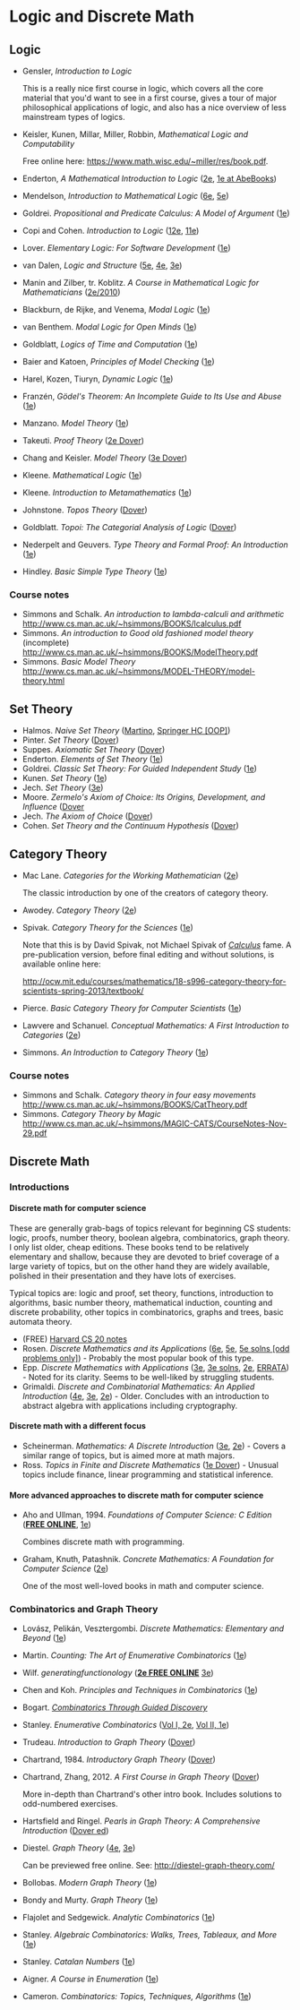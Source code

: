 # Logic and Discrete Math

## Logic

* Gensler, *Introduction to Logic*

  This is a really nice first course in logic, which covers all the core material
that you'd want to see in a first course, gives a tour of major philosophical applications of logic,
and also has a nice overview of less mainstream types of logics.

* Keisler, Kunen, Millar, Miller, Robbin, *Mathematical Logic and Computability*

  Free online here: https://www.math.wisc.edu/~miller/res/book.pdf.

* Enderton, *A Mathematical Introduction to Logic* ([2e](https://smile.amazon.com/dp/0122384520), [1e at AbeBooks](http://www.abebooks.com/products/isbn/9780122384509))
* Mendelson, *Introduction to Mathematical Logic* ([6e](https://smile.amazon.com/dp/1482237725), [5e](https://smile.amazon.com/dp/1584888768))
* Goldrei. *Propositional and Predicate Calculus: A Model of Argument* ([1e](https://smile.amazon.com/dp/1852339217))
* Copi and Cohen. *Introduction to Logic* ([12e](https://smile.amazon.com/dp/0131898345), [11e](https://smile.amazon.com/dp/0130337358))
* Lover. *Elementary Logic: For Software Development* ([1e](https://smile.amazon.com/dp/1848000812))
* van Dalen, *Logic and Structure* ([5e](https://smile.amazon.com/dp/1447145577), [4e](https://smile.amazon.com/dp/3540208798), [3e](https://smile.amazon.com/dp/3540578390))
* Manin and Zilber, tr. Koblitz. *A Course in Mathematical Logic for Mathematicians* ([2e/2010](https://smile.amazon.com/dp/1461424798))
* Blackburn, de Rijke, and Venema, *Modal Logic* ([1e](https://smile.amazon.com/dp/0521527147))
* van Benthem. *Modal Logic for Open Minds* ([1e](https://smile.amazon.com/dp/157586598X))
* Goldblatt, *Logics of Time and Computation* ([1e](https://smile.amazon.com/dp/0937073946))
* Baier and Katoen, *Principles of Model Checking* ([1e](https://smile.amazon.com/dp/026202649X))
* Harel, Kozen, Tiuryn, *Dynamic Logic* ([1e](https://smile.amazon.com/dp/0262527669))
* Franzén, *Gödel's Theorem: An Incomplete Guide to Its Use and Abuse* ([1e](https://smile.amazon.com/dp/1568812388))
* Manzano. *Model Theory* ([1e](https://smile.amazon.com/dp/0198538510))
* Takeuti. *Proof Theory* ([2e Dover](https://smile.amazon.com/dp/0486490734))
* Chang and Keisler. *Model Theory* ([3e Dover](https://smile.amazon.com/dp/0486488217))
* Kleene. *Mathematical Logic* ([1e](https://smile.amazon.com/dp/0486425339))
* Kleene. *Introduction to Metamathematics* ([1e](https://smile.amazon.com/dp/0923891579))
* Johnstone. *Topos Theory* ([Dover](https://smile.amazon.com/dp/0486493369))
* Goldblatt. *Topoi: The Categorial Analysis of Logic* ([Dover](https://smile.amazon.com/dp/0486450260))
* Nederpelt and Geuvers. *Type Theory and Formal Proof: An Introduction* ([1e](https://smile.amazon.com/dp/110703650X))
* Hindley. *Basic Simple Type Theory* ([1e](https://smile.amazon.com/dp/0521054222))

### Course notes

* Simmons and Schalk. *An introduction to lambda-calculi and arithmetic* http://www.cs.man.ac.uk/~hsimmons/BOOKS/lcalculus.pdf
* Simmons. *An introduction to Good old fashioned model theory* (incomplete) http://www.cs.man.ac.uk/~hsimmons/BOOKS/ModelTheory.pdf
* Simmons. *Basic Model Theory* http://www.cs.man.ac.uk/~hsimmons/MODEL-THEORY/model-theory.html

## Set Theory

* Halmos. *Naive Set Theory* ([Martino](https://smile.amazon.com/dp/1614271313), [Springer HC [OOP]](https://smile.amazon.com/dp/0387900926))
* Pinter. *Set Theory* ([Dover](https://smile.amazon.com/dp/0486497089))
* Suppes. *Axiomatic Set Theory* ([Dover](https://smile.amazon.com/dp/0486616304))
* Enderton. *Elements of Set Theory* ([1e](https://smile.amazon.com/dp/0122384407))
* Goldrei. *Classic Set Theory: For Guided Independent Study* ([1e](https://smile.amazon.com/dp/0412606100))
* Kunen. *Set Theory* ([1e](https://smile.amazon.com/dp/1848900503))
* Jech. *Set Theory* ([3e](https://smile.amazon.com/dp/3540440852))
* Moore. *Zermelo's Axiom of Choice: Its Origins, Development, and Influence* ([Dover](https://smile.amazon.com/dp/0486488411)
* Jech. *The Axiom of Choice* ([Dover](https://smile.amazon.com/dp/0486466248))
* Cohen. *Set Theory and the Continuum Hypothesis* ([Dover](https://smile.amazon.com/dp/0486469212))

## Category Theory

* Mac Lane. *Categories for the Working Mathematician* ([2e](https://smile.amazon.com/dp/0387984038))

  The classic introduction by one of the creators of category theory.

* Awodey. *Category Theory* ([2e](https://smile.amazon.com/dp/0199237182))

* Spivak. *Category Theory for the Sciences* ([1e](https://smile.amazon.com/dp/0262028131))

  Note that this is by David Spivak, not Michael Spivak of [*Calculus*](Calculus.md#elite-calculus-textbooks) fame. A pre-publication version, before final editing and without solutions, is available online here:

  http://ocw.mit.edu/courses/mathematics/18-s996-category-theory-for-scientists-spring-2013/textbook/

* Pierce. *Basic Category Theory for Computer Scientists* ([1e](https://smile.amazon.com/dp/0262660717))

* Lawvere and Schanuel. *Conceptual Mathematics: A First Introduction to Categories* ([2e](https://smile.amazon.com/dp/052171916X))

* Simmons. *An Introduction to Category Theory* ([1e](https://smile.amazon.com/dp/0521283043))

### Course notes

* Simmons and Schalk. *Category theory in four easy movements* http://www.cs.man.ac.uk/~hsimmons/BOOKS/CatTheory.pdf
* Simmons. *Category Theory by Magic* http://www.cs.man.ac.uk/~hsimmons/MAGIC-CATS/CourseNotes-Nov-29.pdf

## Discrete Math

### Introductions

#### Discrete math for computer science

These are generally grab-bags of topics relevant for beginning CS students: logic, proofs, number theory, boolean algebra, combinatorics, graph theory. I only list older, cheap editions. These books tend to be relatively elementary and shallow, because they are devoted to brief coverage of a large variety of topics, but on the other hand they are widely available, polished in their presentation and they have lots of exercises.

Typical topics are: logic and proof, set theory, functions, introduction to algorithms, basic number theory, mathematical induction, counting and discrete probability, other topics in combinatorics, graphs and trees, basic automata theory.

* (FREE) [Harvard CS 20 notes](https://www.seas.harvard.edu/courses/cs20/MIT6_042Notes.pdf)
* Rosen. *Discrete Mathematics and its Applications* ([6e](https://smile.amazon.com/dp/0073229725), [5e](https://smile.amazon.com/dp/0072424346), [5e solns [odd problems only]](https://smile.amazon.com/dp/0072474777)) - Probably the most popular book of this type.
* Epp. *Discrete Mathematics with Applications* ([3e](https://smile.amazon.com/dp/0534359450), [3e solns](https://smile.amazon.com/Student-dp/0534360289), [2e](https://smile.amazon.com/dp/0534944469), [ERRATA](http://condor.depaul.edu/sepp/DMwA3e.htm)) - Noted for its clarity. Seems to be well-liked by struggling students.
* Grimaldi. *Discrete and Combinatorial Mathematics: An Applied Introduction* ([4e](https://smile.amazon.com/dp/0201199122), [3e](https://smile.amazon.com/dp/B00404GGWI), [2e](https://smile.amazon.com/dp/0201119544)) - Older. Concludes with an introduction to abstract algebra with applications including cryptography.

#### Discrete math with a different focus

* Scheinerman. *Mathematics: A Discrete Introduction* ([3e](https://smile.amazon.com/dp/0840049420), [2e](https://smile.amazon.com/dp/0534398987)) - Covers a similar range of topics, but is aimed more at math majors.
* Ross. *Topics in Finite and Discrete Mathematics* ([1e Dover](https://www.amazon.com/dp/052177571X)) - Unusual topics include finance, linear programming and statistical inference.

#### More advanced approaches to discrete math for computer science

* Aho and Ullman, 1994. *Foundations of Computer Science: C Edition* ([**FREE ONLINE**](http://infolab.stanford.edu/~ullman/focs.html), [1e](https://smile.amazon.com/dp/0716782847))

  Combines discrete math with programming.

* Graham, Knuth, Patashnik. *Concrete Mathematics: A Foundation for Computer Science* ([2e](https://smile.amazon.com/dp/0201558025))

  One of the most well-loved books in math and computer science.

### Combinatorics and Graph Theory

* Lovász, Pelikán, Vesztergombi. *Discrete Mathematics: Elementary and Beyond* ([1e](https://smile.amazon.com/dp/0387955852))

* Martin. *Counting: The Art of Enumerative Combinatorics* ([1e](https://smile.amazon.com/dp/038795225X))

* Wilf. *generatingfunctionology* ([**2e FREE ONLINE**](https://www.math.upenn.edu/~wilf/DownldGF.html) [3e](https://smile.amazon.com/generatingfunctionology-Third-Herbert-S-Wilf/dp/1568812795/))

* Chen and Koh. *Principles and Techniques in Combinatorics* ([1e](https://smile.amazon.com/dp/9810211392))

* Bogart. [*Combinatorics Through Guided Discovery*](https://math.dartmouth.edu/news-resources/electronic/kpbogart/)

* Stanley. *Enumerative Combinatorics* ([Vol I, 2e](https://smile.amazon.com/dp/1107602629), [Vol II, 1e](https://smile.amazon.com/dp/B00HMUGS4S))

* Trudeau. *Introduction to Graph Theory* ([Dover](https://smile.amazon.com/dp/0486678709))

* Chartrand, 1984. *Introductory Graph Theory* ([Dover](https://smile.amazon.com/dp/0486247759))

* Chartrand, Zhang, 2012. *A First Course in Graph Theory* ([Dover](https://smile.amazon.com/dp/0486483681))

  More in-depth than Chartrand's other intro book. Includes solutions to odd-numbered exercises.

* Hartsfield and Ringel. *Pearls in Graph Theory: A Comprehensive Introduction* ([Dover ed](https://smile.amazon.com/dp/0486432327/))

* Diestel. *Graph Theory* ([4e](https://smile.amazon.com/dp/3642142788), [3e](https://smile.amazon.com/dp/3540261834))

  Can be previewed free online. See: http://diestel-graph-theory.com/

* Bollobas. *Modern Graph Theory* ([1e](https://smile.amazon.com/dp/0387984887))

* Bondy and Murty. *Graph Theory* ([1e](https://smile.amazon.com/dp/1846289696))

* Flajolet and Sedgewick. *Analytic Combinatorics* ([1e](https://smile.amazon.com/dp/0521898064))

* Stanley. *Algebraic Combinatorics: Walks, Trees, Tableaux, and More* ([1e](https://smile.amazon.com/dp/146146997X))

* Stanley. *Catalan Numbers* ([1e](https://smile.amazon.com/dp/1107427746))

* Aigner. *A Course in Enumeration* ([1e](https://smile.amazon.com/dp/3540390324))

* Cameron. *Combinatorics: Topics, Techniques, Algorithms* ([1e](https://smile.amazon.com/dp/0521457610))
